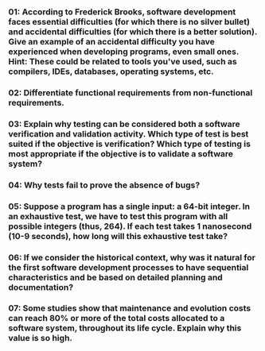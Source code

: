 ### 01: According to Frederick Brooks, software development faces essential difficulties (for which there is no silver bullet) and accidental difficulties (for which there is a better solution). Give an example of an accidental difficulty you have experienced when developing programs, even small ones. Hint: These could be related to tools you've used, such as compilers, IDEs, databases, operating systems, etc.


### 02: Differentiate functional requirements from non-functional requirements.


### 03: Explain why testing can be considered both a software verification and validation activity. Which type of test is best suited if the objective is verification? Which type of testing is most appropriate if the objective is to validate a software system?


### 04: Why tests fail to prove the absence of bugs?


### 05: Suppose a program has a single input: a 64-bit integer. In an exhaustive test, we have to test this program with all possible integers (thus, 264). If each test takes 1 nanosecond (10-9 seconds), how long will this exhaustive test take?


### 06: If we consider the historical context, why was it natural for the first software development processes to have sequential characteristics and be based on detailed planning and documentation?


### 07: Some studies show that maintenance and evolution costs can reach 80% or more of the total costs allocated to a software system, throughout its life cycle. Explain why this value is so high.






